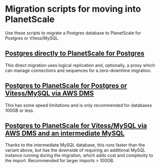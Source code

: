 # Migration scripts for moving into PlanetScale

Use these scripts to migrate a Postgres database to PlanetScale for Postgres or Vitess/MySQL.

## [Postgres directly to PlanetScale for Postgres](./postgres-direct)

This direct migration uses logical replication and, optionally, a proxy which can manage connections and sequences for a zero-downtime migration.

## [Postgres to PlanetScale for Postgres or Vitess/MySQL via AWS DMS](./postgres-planetscale)

This has some speed limitations and is only recommended for databases 100GB or less.

## [Postgres to PlanetScale for Vitess/MySQL via AWS DMS and an intermediate MySQL](./postgres-mysql-planetscale)

Thanks to the intermediate MySQL database, this runs faster than the variant above, but has the downside of requiring an additional MySQL instance running during the migration, which adds cost and complexity to the import.
Recommended for larger imports > 100GB.
